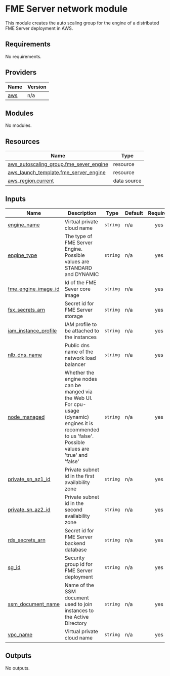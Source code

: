 # FME Server network module
This module creates the auto scaling group for the engine of a distributed FME Server deployment in AWS.
<!-- BEGIN_TF_DOCS -->
## Requirements

No requirements.

## Providers

| Name | Version |
|------|---------|
| <a name="provider_aws"></a> [aws](#provider\_aws) | n/a |

## Modules

No modules.

## Resources

| Name | Type |
|------|------|
| [aws_autoscaling_group.fme_sever_engine](https://registry.terraform.io/providers/hashicorp/aws/latest/docs/resources/autoscaling_group) | resource |
| [aws_launch_template.fme_server_engine](https://registry.terraform.io/providers/hashicorp/aws/latest/docs/resources/launch_template) | resource |
| [aws_region.current](https://registry.terraform.io/providers/hashicorp/aws/latest/docs/data-sources/region) | data source |

## Inputs

| Name | Description | Type | Default | Required |
|------|-------------|------|---------|:--------:|
| <a name="input_engine_name"></a> [engine\_name](#input\_engine\_name) | Virtual private cloud name | `string` | n/a | yes |
| <a name="input_engine_type"></a> [engine\_type](#input\_engine\_type) | The type of FME Server Engine. Possible values are STANDARD and DYNAMIC | `string` | n/a | yes |
| <a name="input_fme_engine_image_id"></a> [fme\_engine\_image\_id](#input\_fme\_engine\_image\_id) | Id of the FME Sever core image | `string` | n/a | yes |
| <a name="input_fsx_secrets_arn"></a> [fsx\_secrets\_arn](#input\_fsx\_secrets\_arn) | Secret id for FME Server storage | `string` | n/a | yes |
| <a name="input_iam_instance_profile"></a> [iam\_instance\_profile](#input\_iam\_instance\_profile) | IAM profile to be attached to the instances | `string` | n/a | yes |
| <a name="input_nlb_dns_name"></a> [nlb\_dns\_name](#input\_nlb\_dns\_name) | Public dns name of the network load balancer | `string` | n/a | yes |
| <a name="input_node_managed"></a> [node\_managed](#input\_node\_managed) | Whether the engine nodes can be manged via the Web UI. For cpu-usage (dynamic) engines it is recommended to us 'false'. Possible values are 'true' and 'false' | `string` | n/a | yes |
| <a name="input_private_sn_az1_id"></a> [private\_sn\_az1\_id](#input\_private\_sn\_az1\_id) | Private subnet id in the first availability zone | `string` | n/a | yes |
| <a name="input_private_sn_az2_id"></a> [private\_sn\_az2\_id](#input\_private\_sn\_az2\_id) | Private subnet id in the second availability zone | `string` | n/a | yes |
| <a name="input_rds_secrets_arn"></a> [rds\_secrets\_arn](#input\_rds\_secrets\_arn) | Secret id for FME Server backend database | `string` | n/a | yes |
| <a name="input_sg_id"></a> [sg\_id](#input\_sg\_id) | Security group id for FME Server deployment | `string` | n/a | yes |
| <a name="input_ssm_document_name"></a> [ssm\_document\_name](#input\_ssm\_document\_name) | Name of the SSM document used to join instances to the Active Directory | `string` | n/a | yes |
| <a name="input_vpc_name"></a> [vpc\_name](#input\_vpc\_name) | Virtual private cloud name | `string` | n/a | yes |

## Outputs

No outputs.
<!-- END_TF_DOCS --> 